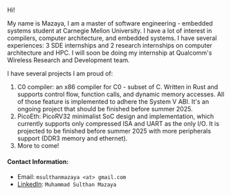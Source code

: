 Hi! 

My name is Mazaya, I am a master of software engineering - embedded systems student at Carnegie Mellon University. I have a lot of interest in compilers, computer architecture, and embedded systems. I have several experiences: 3 SDE internships and 2 research internships on computer architecture and HPC. I will soon be doing my internship at Qualcomm's Wireless Research and Development team.

I have several projects I am proud of:
1. C0 compiler: an x86 compiler for C0 - subset of C. Written in Rust and supports control flow, function calls, and dynamic memory accesses. All of those feature is implemented to adhere the System V ABI. It's an ongoing project that should be finished before summer 2025.
2. PicoEth: PicoRV32 minimalist SoC design and implementation, which currently supports only compressed ISA and UART as the only I/O. It is projected to be finished before summer 2025 with more peripherals support (DDR3 memory and ethernet).
3. More to come!

#### Contact Information:
- Email: `msulthanmazaya <at> gmail.com`
- [LinkedIn](https://www.linkedin.com/in/muhammad-sulthan-mazaya-7289091b3/): `Muhammad Sulthan Mazaya`

